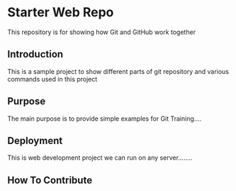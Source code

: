 

# Starter Web Repo

This repository is for showing how Git and GitHub work together

## Introduction

This is a sample project to show different parts of git repository and various commands used in this project

## Purpose 

The main purpose is to provide simple examples for Git Training....

## Deployment

This is web development project we can run on any server........

## How To Contribute